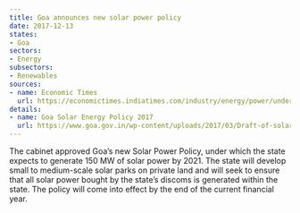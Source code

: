 ```yaml
---
title: Goa announces new solar power policy
date: 2017-12-13
states:
- Goa
sectors:
- Energy
subsectors:
- Renewables
sources:
- name: Economic Times
  url: https://economictimes.indiatimes.com/industry/energy/power/under-new-solar-policy-goa-eyes-to-produce-150-mw-power-by-2021/articleshow/61948353.cms
details:
- name: Goa Solar Energy Policy 2017
  url: https://www.goa.gov.in/wp-content/uploads/2017/03/Draft-of-solar-policy-for-Goa-2017.pdf
---
```


The cabinet approved Goa’s new Solar Power Policy, under which the state expects to generate 150 MW of solar power by 2021. The state will develop small to medium-scale solar parks on private land and will seek to ensure that all solar power bought by the state’s discoms is generated within the state. The policy will come into effect by the end of the current financial year.
